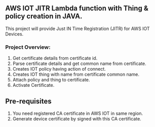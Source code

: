 ## AWS IOT JITR Lambda function with Thing & policy creation in JAVA.
This project will provide Just IN Time Registration (JITR) for AWS IOT Devices.

### Project Overview: ###
1. Get certificate details from certificate id.
2. Parse certificate details and get common name from certificate.
3. Creates IOT policy having action of connect. 
4. Creates IOT thing with name from certificate common name.
5. Attach policy and thing to certificate.
6. Activate Certificate.

## Pre-requisites
1. You need registered CA certificate in AWS IOT in same region.
2. Generate device certificate by signed with this CA certificate.
 
